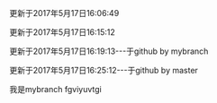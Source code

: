 
更新于2017年5月17日16:06:49


更新于2017年5月17日16:15:12

更新于2017年5月17日16:19:13---于github by mybranch


更新于2017年5月17日16:25:12---于github by master



我是mybranch
fgviyuvtgi